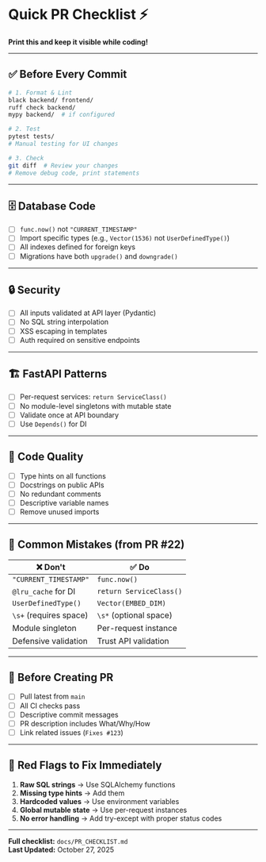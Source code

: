 # Quick PR Checklist ⚡

**Print this and keep it visible while coding!**

---

## ✅ Before Every Commit

```bash
# 1. Format & Lint
black backend/ frontend/
ruff check backend/
mypy backend/  # if configured

# 2. Test
pytest tests/
# Manual testing for UI changes

# 3. Check
git diff  # Review your changes
# Remove debug code, print statements
```

---

## 🗄️ Database Code

- [ ] `func.now()` not `"CURRENT_TIMESTAMP"`
- [ ] Import specific types (e.g., `Vector(1536)` not `UserDefinedType()`)
- [ ] All indexes defined for foreign keys
- [ ] Migrations have both `upgrade()` and `downgrade()`

---

## 🔒 Security

- [ ] All inputs validated at API layer (Pydantic)
- [ ] No SQL string interpolation
- [ ] XSS escaping in templates
- [ ] Auth required on sensitive endpoints

---

## 🏗️ FastAPI Patterns

- [ ] Per-request services: `return ServiceClass()`
- [ ] No module-level singletons with mutable state
- [ ] Validate once at API boundary
- [ ] Use `Depends()` for DI

---

## 📝 Code Quality

- [ ] Type hints on all functions
- [ ] Docstrings on public APIs
- [ ] No redundant comments
- [ ] Descriptive variable names
- [ ] Remove unused imports

---

## 🎯 Common Mistakes (from PR #22)

| ❌ Don't | ✅ Do |
|---------|-------|
| `"CURRENT_TIMESTAMP"` | `func.now()` |
| `@lru_cache` for DI | `return ServiceClass()` |
| `UserDefinedType()` | `Vector(EMBED_DIM)` |
| `\s+` (requires space) | `\s*` (optional space) |
| Module singleton | Per-request instance |
| Defensive validation | Trust API validation |

---

## 📄 Before Creating PR

- [ ] Pull latest from `main`
- [ ] All CI checks pass
- [ ] Descriptive commit messages
- [ ] PR description includes What/Why/How
- [ ] Link related issues (`Fixes #123`)

---

## 🚨 Red Flags to Fix Immediately

1. **Raw SQL strings** → Use SQLAlchemy functions
2. **Missing type hints** → Add them
3. **Hardcoded values** → Use environment variables
4. **Global mutable state** → Use per-request instances
5. **No error handling** → Add try-except with proper status codes

---

**Full checklist:** `docs/PR_CHECKLIST.md`  
**Last Updated:** October 27, 2025
